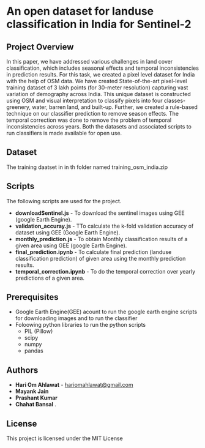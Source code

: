 # An open dataset for landuse classification in India for Sentinel-2
## Project Overview
In this paper, we have addressed various challenges in land cover classification, which includes seasonal effects and temporal inconsistencies in prediction results. For this task, we created a pixel level dataset for India with the help of OSM data. We have created State-of-the-art pixel-level training dataset of 3 lakh points (for 30-meter resolution) capturing vast variation of demography across India. This unique dataset is constructed using OSM and visual interpretation to classify pixels into four classes- greenery, water, barren land, and built-up. Further, we created a rule-based technique on our classifier prediction to remove season effects. The temporal correction was done to remove the problem of temporal inconsistencies across years. Both the datasets and associated scripts to  run classifiers is made available for open use.

## Dataset

The training daatset in in th folder named training_osm_india.zip

## Scripts

The following scripts are used for the project.
* **downloadSentinel.js**  -  To download the sentinel images using GEE (google Earth Engine). 
*  **validation_accuray.js**  -  TTo calculate the k-fold validation accuracy of dataset using GEE (Google Earth Engine).
*   **monthly_prediction.js**  -  To obtain Monthly classification results of a given area using GEE (google Earth Engine).
*    **final_prediction.ipynb**  -  To calculate final prediction (landuse classification prediction) of given area using the monthly prediction results.
*    **temporal_correction.ipynb**  -  To do the temporal correction over yearly predictions of a given area.

## Prerequisites
* Google Earth Engine(GEE) acount to run the google earth engine scripts for downloading images and to run the classifier
* Foloowing python libraries to run the python scripts
    * PIL (Pillow)
    * scipy
    * numpy
    * pandas


## Authors

* **Hari Om Ahlawat** - hariomahlawat@gmail.com
* **Mayank Jain**
* **Prashant Kumar**
* **Chahat Bansal**
.

## License

This project is licensed under the MIT License


